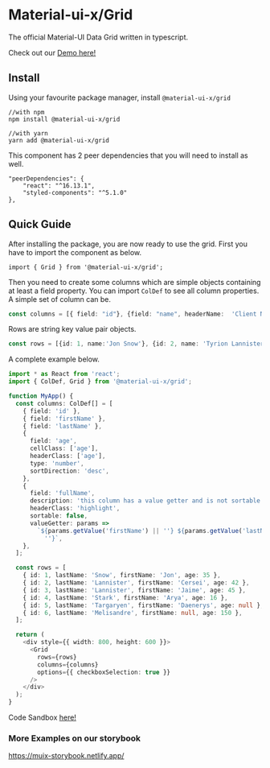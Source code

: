 # Material-ui-x/Grid

The official Material-UI Data Grid written in typescript.

Check out our [Demo here!](https://muix-preview.netlify.app/#/grid)

## Install

Using your favourite package manager, install `@material-ui-x/grid`

```shell script
//with npm
npm install @material-ui-x/grid

//with yarn
yarn add @material-ui-x/grid
```

This component has 2 peer dependencies that you will need to install as well.

```
"peerDependencies": {
    "react": "^16.13.1",
    "styled-components": "^5.1.0"
},
```

## Quick Guide

After installing the package, you are now ready to use the grid.
First you have to import the component as below.

`import { Grid } from '@material-ui-x/grid';`

Then you need to create some columns which are simple objects containing at least a field property.
You can import `ColDef` to see all column properties.
A simple set of column can be.

```typescript jsx
const columns = [{ field: "id"}, {field: "name", headerName:  'Client Name'}...];
```

Rows are string key value pair objects.

```typescript jsx
const rows = [{id: 1, name:'Jon Snow'}, {id: 2, name: 'Tyrion Lannister'}...]
```

A complete example below.

```typescript jsx
import * as React from 'react';
import { ColDef, Grid } from '@material-ui-x/grid';

function MyApp() {
  const columns: ColDef[] = [
    { field: 'id' },
    { field: 'firstName' },
    { field: 'lastName' },
    {
      field: 'age',
      cellClass: ['age'],
      headerClass: ['age'],
      type: 'number',
      sortDirection: 'desc',
    },
    {
      field: 'fullName',
      description: 'this column has a value getter and is not sortable',
      headerClass: 'highlight',
      sortable: false,
      valueGetter: params =>
        `${params.getValue('firstName') || ''} ${params.getValue('lastName') ||
          ''}`,
    },
  ];

  const rows = [
    { id: 1, lastName: 'Snow', firstName: 'Jon', age: 35 },
    { id: 2, lastName: 'Lannister', firstName: 'Cersei', age: 42 },
    { id: 3, lastName: 'Lannister', firstName: 'Jaime', age: 45 },
    { id: 4, lastName: 'Stark', firstName: 'Arya', age: 16 },
    { id: 5, lastName: 'Targaryen', firstName: 'Daenerys', age: null },
    { id: 6, lastName: 'Melisandre', firstName: null, age: 150 },
  ];

  return (
    <div style={{ width: 800, height: 600 }}>
      <Grid
        rows={rows}
        columns={columns}
        options={{ checkboxSelection: true }}
      />
    </div>
  );
}
```

Code Sandbox [here!](https://codesandbox.io/s/get-started-grid-kkdn2)

### More Examples on our storybook

https://muix-storybook.netlify.app/
